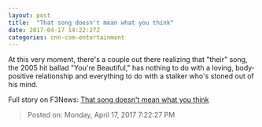```yaml
---
layout: post
title:  "That song doesn't mean what you think"
date: 2017-04-17 14:22:27Z
categories: cnn-com-entertainment
---
```


At this very moment, there's a couple out there realizing that "their" song, the 2005 hit ballad "You're Beautiful," has nothing to do with a loving, body-positive relationship and everything to do with a stalker who's stoned out of his mind.


Full story on F3News: [That song doesn't mean what you think](http://www.f3nws.com/n/hZFJnE)

> Posted on: Monday, April 17, 2017 7:22:27 PM
